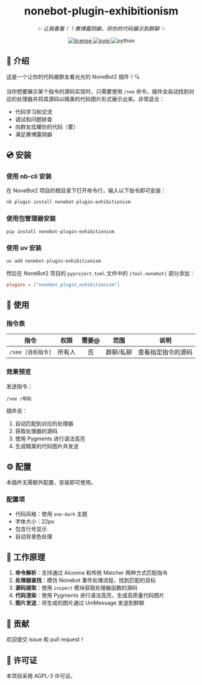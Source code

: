 <div align="center">

# nonebot-plugin-exhibitionism

_✨ 让我看看！！赛博露阴癖，将你的代码展示到群聊 ✨_

<a href="./LICENSE">
    <img src="https://img.shields.io/github/license/hlfzsi/nonebot-plugin-exhibitionism.svg" alt="license">
</a>
<a href="https://pypi.org/project/nonebot-plugin-exhibitionism/">
    <img src="https://img.shields.io/pypi/v/nonebot-plugin-exhibitionism.svg" alt="pypi">
</a>
<img src="https://img.shields.io/badge/python-3.10+-blue.svg" alt="python">

</div>

## 📖 介绍

这是一个让你的代码被群友看光光的 NoneBot2 插件！🔍

当你想要展示某个指令的源码实现时，只需要使用 `/see` 命令，插件会自动找到对应的处理器并将其源码以精美的代码图片形式展示出来。非常适合：

- 代码学习和交流
- 调试和问题排查
- 向群友炫耀你的代码（雾）
- 满足赛博露阴癖

## 💿 安装

### 使用 nb-cli 安装

在 NoneBot2 项目的根目录下打开命令行，输入以下指令即可安装：

```bash
nb plugin install nonebot-plugin-exhibitionism
```

### 使用包管理器安装

```bash
pip install nonebot-plugin-exhibitionism
```

### 使用 uv 安装

```bash
uv add nonebot-plugin-exhibitionism
```

然后在 NoneBot2 项目的 `pyproject.toml` 文件中的 `[tool.nonebot]` 部分添加：

```toml
plugins = ["nonebot_plugin_exhibitionism"]
```

## 🎉 使用

### 指令表


|       指令       |  权限  | 需要@ |   范围   |        说明        |
| :---------------: | :----: | :---: | :-------: | :----------------: |
| `/see [目标指令]` | 所有人 |  否  | 群聊/私聊 | 查看指定指令的源码 |

### 效果预览

发送指令：

```
/see /帮助
```

插件会：

1. 自动匹配到对应的处理器
2. 获取处理器的源码
3. 使用 Pygments 进行语法高亮
4. 生成精美的代码图片并发送

## ⚙️ 配置

本插件无需额外配置，安装即可使用。

### 配置项

- 代码风格：使用 `one-dark` 主题
- 字体大小：22px
- 包含行号显示
- 自动背景色处理

## 🔧 工作原理

1. **命令解析**：支持通过 Alconna 和传统 Matcher 两种方式匹配指令
2. **处理器查找**：模仿 Nonebot 事件处理流程，找到匹配的目标
3. **源码提取**：使用 `inspect` 模块获取处理器函数的源码
4. **代码渲染**：使用 Pygments 进行语法高亮，生成高质量代码图片
5. **图片发送**：将生成的图片通过 UniMessage 发送到群聊

## 🤝 贡献

欢迎提交 issue 和 pull request！

## 📄 许可证

本项目采用 AGPL-3 许可证。
